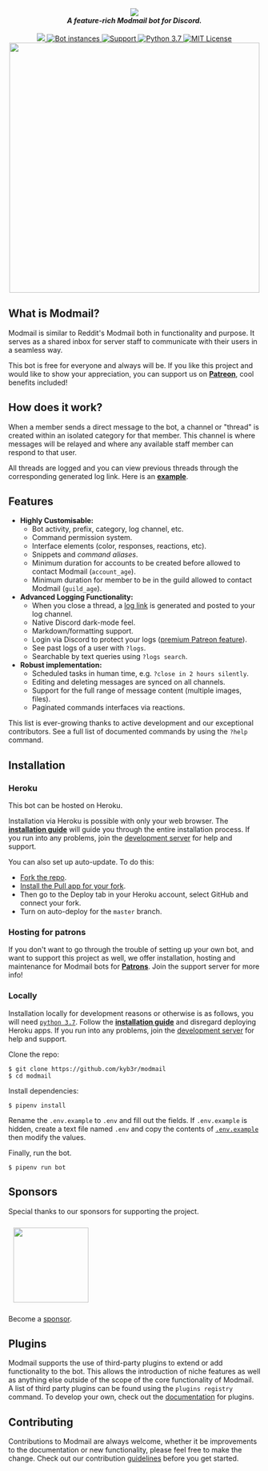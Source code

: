 <div align="center">
  <img src="https://i.imgur.com/o558Qnq.png" align="center">
  <br>
  <strong><i>A feature-rich Modmail bot for Discord.</i></strong>
  <br>
  <br>
    
  <a href="https://heroku.com/deploy?template=https://github.com/kyb3r/modmail">
    <img src="https://img.shields.io/badge/deploy_to-heroku-997FBC.svg?style=for-the-badge">
  </a>
  <a href="https://github.com/kyb3r/modmail/">	
    <img src="https://api.modmail.tk/badges/instances.svg" alt="Bot instances">	
  </a>
  <a href="https://discord.gg/j5e9p8w">
    <img src="https://img.shields.io/discord/515071617815019520.svg?style=for-the-badge&colorB=7289DA" alt="Support">
  </a>
  
  <a href="https://patreon.com/kyber">
    <img src="https://img.shields.io/badge/patreon-donate-orange.svg?style=for-the-badge" alt="Python 3.7">
  </a>
  
  <a href="https://github.com/kyb3r/modmail/blob/master/LICENSE">
    <img src="https://img.shields.io/badge/license-agpl-e74c3c.svg?style=for-the-badge" alt="MIT License">
  </a>

<br>
<img src='https://i.imgur.com/fru5Q07.png' align='center' width=500>
</div>


## What is Modmail?

Modmail is similar to Reddit's Modmail both in functionality and purpose. It serves as a shared inbox for server staff to communicate with their users in a seamless way.

This bot is free for everyone and always will be. If you like this project and would like to show your appreciation, you can support us on **[Patreon](https://www.patreon.com/kyber)**, cool benefits included! 

## How does it work?
When a member sends a direct message to the bot, a channel or "thread" is created within an isolated category for that member. This channel is where messages will be relayed and where any available staff member can respond to that user. 

All threads are logged and you can view previous threads through the corresponding generated log link. Here is an [**example**](https://logs.modmail.tk/example).

## Features

* **Highly Customisable:**
  * Bot activity, prefix, category, log channel, etc.
  * Command permission system.
  * Interface elements (color, responses, reactions, etc).
  * Snippets and *command aliases*.
  * Minimum duration for accounts to be created before allowed to contact Modmail (`account_age`).
  * Minimum duration for member to be in the guild allowed to contact Modmail (`guild_age`). 
* **Advanced Logging Functionality:**
  * When you close a thread, a [log link](https://logs.modmail.tk/example) is generated and posted to your log channel.
  * Native Discord dark-mode feel.
  * Markdown/formatting support.
  * Login via Discord to protect your logs ([premium Patreon feature](https://patreon.com/kyber)).
  * See past logs of a user with `?logs`.
  * Searchable by text queries using `?logs search`.
* **Robust implementation:**
  * Scheduled tasks in human time, e.g. `?close in 2 hours silently`.
  * Editing and deleting messages are synced on all channels.
  * Support for the full range of message content (multiple images, files).
  * Paginated commands interfaces via reactions.
  
This list is ever-growing thanks to active development and our exceptional contributors. See a full list of documented commands by using the `?help` command.

## Installation

### Heroku

This bot can be hosted on Heroku. 

Installation via Heroku is possible with only your web browser. 
The [**installation guide**](https://github.com/kyb3r/modmail/wiki/Installation) will guide you through the entire installation process. If you run into any problems, join the [development server](https://discord.gg/etJNHCQ) for help and support.

You can also set up auto-update. To do this:
 - [Fork the repo](https://github.com/kyb3r/modmail/fork).
 - [Install the Pull app for your fork](https://github.com/apps/pull). 
 - Then go to the Deploy tab in your Heroku account, select GitHub and connect your fork. 
 - Turn on auto-deploy for the `master` branch.

### Hosting for patrons

If you don't want to go through the trouble of setting up your own bot, and want to support this project as well, we offer installation, hosting and maintenance for Modmail bots for [**Patrons**](https://patreon.com/kyber). Join the support server for more info! 

### Locally

Installation locally for development reasons or otherwise is as follows, you will need [`python 3.7`](https://www.python.org/downloads/).
Follow the [**installation guide**](https://github.com/kyb3r/modmail/wiki/Installation) and disregard deploying Heroku apps. If you run into any problems, join the [development server](https://discord.gg/etJNHCQ) for help and support.

Clone the repo:

```console
$ git clone https://github.com/kyb3r/modmail
$ cd modmail
```

Install dependencies:

```console
$ pipenv install
```

Rename the `.env.example` to `.env` and fill out the fields. If `.env.example` is hidden, create a text file named `.env` and copy the contents of [`.env.example`](https://raw.githubusercontent.com/kyb3r/modmail/master/.env.example) then modify the values.

Finally, run the bot.

```console
$ pipenv run bot
```

## Sponsors

Special thanks to our sponsors for supporting the project.

<a href='https://www.youtube.com/channel/UCgSmBJD9imASmJRleycTCwQ/featured'> 
  <img height=150 src='https://i.imgur.com/WyzaPKY.png' style='margin:10'> 
</a>

Become a [sponsor](https://patreon.com/kyber).

## Plugins

Modmail supports the use of third-party plugins to extend or add functionality to the bot. This allows the introduction of niche features as well as anything else outside of the scope of the core functionality of Modmail. A list of third party plugins can be found using the `plugins registry` command. To develop your own, check out the [documentation](https://github.com/kyb3r/modmail/wiki/Plugins) for plugins.

## Contributing

Contributions to Modmail are always welcome, whether it be improvements to the documentation or new functionality, please feel free to make the change. Check out our contribution [guidelines](https://github.com/kyb3r/modmail/blob/master/CONTRIBUTING.md) before you get started. 
